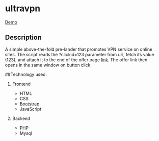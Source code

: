 # ultravpn
[Demo](http://elemson.com/ultravpn/#)

## Description
A simple above-the-fold pre-lander that promotes VPN service on online sites.
The script reads the ?clickid=123 parameter from url,
fetch its value (123), and attach it to the end of the offer page [link](https://track.ultravpn.com/5d02892a4faea/click/123). The offer link then opens in the same window on button click.

##Technology used:
1. Frontend
    - HTML
    - CSS
    - [Bootstrap](https://getbootstrap.com/)
    - JavaScript

2. Backend
    - PHP 
    - Mysql
